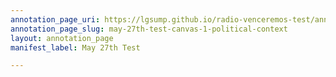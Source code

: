 ```yaml
---
annotation_page_uri: https://lgsump.github.io/radio-venceremos-test/annotations/may-27th-test-canvas-1-political-context.json
annotation_page_slug: may-27th-test-canvas-1-political-context
layout: annotation_page
manifest_label: May 27th Test

---
```


